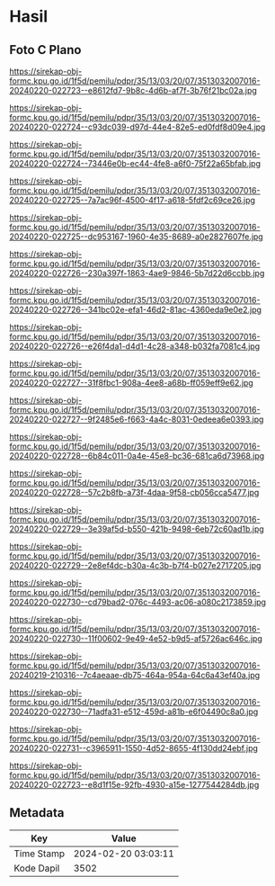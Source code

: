 # Hasil

## Foto C Plano

https://sirekap-obj-formc.kpu.go.id/1f5d/pemilu/pdpr/35/13/03/20/07/3513032007016-20240220-022723--e8612fd7-9b8c-4d6b-af7f-3b76f21bc02a.jpg

https://sirekap-obj-formc.kpu.go.id/1f5d/pemilu/pdpr/35/13/03/20/07/3513032007016-20240220-022724--c93dc039-d97d-44e4-82e5-ed0fdf8d09e4.jpg

https://sirekap-obj-formc.kpu.go.id/1f5d/pemilu/pdpr/35/13/03/20/07/3513032007016-20240220-022724--73446e0b-ec44-4fe8-a6f0-75f22a65bfab.jpg

https://sirekap-obj-formc.kpu.go.id/1f5d/pemilu/pdpr/35/13/03/20/07/3513032007016-20240220-022725--7a7ac96f-4500-4f17-a618-5fdf2c69ce26.jpg

https://sirekap-obj-formc.kpu.go.id/1f5d/pemilu/pdpr/35/13/03/20/07/3513032007016-20240220-022725--dc953167-1960-4e35-8689-a0e2827607fe.jpg

https://sirekap-obj-formc.kpu.go.id/1f5d/pemilu/pdpr/35/13/03/20/07/3513032007016-20240220-022726--230a397f-1863-4ae9-9846-5b7d22d6ccbb.jpg

https://sirekap-obj-formc.kpu.go.id/1f5d/pemilu/pdpr/35/13/03/20/07/3513032007016-20240220-022726--341bc02e-efa1-46d2-81ac-4360eda9e0e2.jpg

https://sirekap-obj-formc.kpu.go.id/1f5d/pemilu/pdpr/35/13/03/20/07/3513032007016-20240220-022726--e26f4da1-d4d1-4c28-a348-b032fa7081c4.jpg

https://sirekap-obj-formc.kpu.go.id/1f5d/pemilu/pdpr/35/13/03/20/07/3513032007016-20240220-022727--31f8fbc1-908a-4ee8-a68b-ff059eff9e62.jpg

https://sirekap-obj-formc.kpu.go.id/1f5d/pemilu/pdpr/35/13/03/20/07/3513032007016-20240220-022727--9f2485e6-f663-4a4c-8031-0edeea6e0393.jpg

https://sirekap-obj-formc.kpu.go.id/1f5d/pemilu/pdpr/35/13/03/20/07/3513032007016-20240220-022728--6b84c011-0a4e-45e8-bc36-681ca6d73968.jpg

https://sirekap-obj-formc.kpu.go.id/1f5d/pemilu/pdpr/35/13/03/20/07/3513032007016-20240220-022728--57c2b8fb-a73f-4daa-9f58-cb056cca5477.jpg

https://sirekap-obj-formc.kpu.go.id/1f5d/pemilu/pdpr/35/13/03/20/07/3513032007016-20240220-022729--3e39af5d-b550-421b-9498-6eb72c60ad1b.jpg

https://sirekap-obj-formc.kpu.go.id/1f5d/pemilu/pdpr/35/13/03/20/07/3513032007016-20240220-022729--2e8ef4dc-b30a-4c3b-b7f4-b027e2717205.jpg

https://sirekap-obj-formc.kpu.go.id/1f5d/pemilu/pdpr/35/13/03/20/07/3513032007016-20240220-022730--cd79bad2-076c-4493-ac06-a080c2173859.jpg

https://sirekap-obj-formc.kpu.go.id/1f5d/pemilu/pdpr/35/13/03/20/07/3513032007016-20240220-022730--11f00602-9e49-4e52-b9d5-af5726ac646c.jpg

https://sirekap-obj-formc.kpu.go.id/1f5d/pemilu/pdpr/35/13/03/20/07/3513032007016-20240219-210316--7c4aeaae-db75-464a-954a-64c6a43ef40a.jpg

https://sirekap-obj-formc.kpu.go.id/1f5d/pemilu/pdpr/35/13/03/20/07/3513032007016-20240220-022730--71adfa31-e512-459d-a81b-e6f04490c8a0.jpg

https://sirekap-obj-formc.kpu.go.id/1f5d/pemilu/pdpr/35/13/03/20/07/3513032007016-20240220-022731--c3965911-1550-4d52-8655-4f130dd24ebf.jpg

https://sirekap-obj-formc.kpu.go.id/1f5d/pemilu/pdpr/35/13/03/20/07/3513032007016-20240220-022723--e8d1f15e-92fb-4930-a15e-1277544284db.jpg


## Metadata

| Key        | Value               |
| ---------- | ------------------- |
| Time Stamp | 2024-02-20 03:03:11 |
| Kode Dapil | 3502                |



